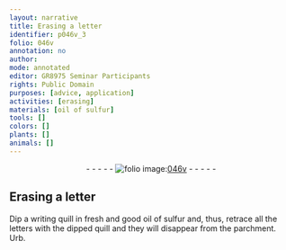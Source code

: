 ```yaml
---
layout: narrative
title: Erasing a letter
identifier: p046v_3
folio: 046v
annotation: no
author:
mode: annotated
editor: GR8975 Seminar Participants
rights: Public Domain
purposes: [advice, application]
activities: [erasing]
materials: [oil of sulfur]
tools: []
colors: []
plants: []
animals: []
---
```


 <div class="folio" align="center">- - - - - <a href="http://gallica.bnf.fr/ark:/12148/btv1b10500001g/f98.image" target="_blank"><img src="https://cu-mkp.github.io/GR8975-edition/assets/photo-icon.png" alt="folio image: " style="display:inline-block; margin-bottom:-3px;"/>046v</a> - - - - - </div>   <span class="activity"></span> 

## Erasing a letter

 
 Dip a writing quill in fresh and good <span class="material">oil of sulfur</span> and, thus, retrace all the letters with the dipped quill and they will disappear from the parchment. Urb. 
 